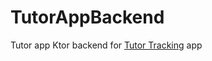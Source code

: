 # TutorAppBackend
Tutor app Ktor backend for [Tutor Tracking](https://github.com/Astroa7m/tutor_tracking) app
